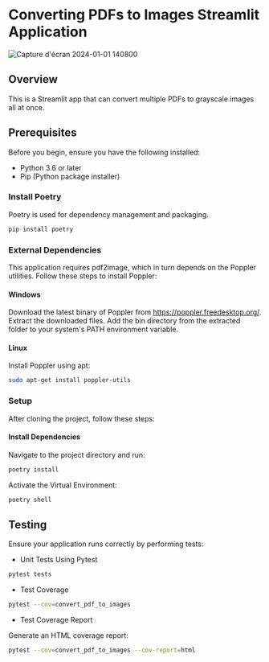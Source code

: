 # Converting PDFs to Images Streamlit Application
![Capture d'écran 2024-01-01 140800](https://github.com/mohamedhajja/pdfs-to-images/assets/106828911/54af513e-5a66-4f74-8899-05a035519ffc)

## Overview

This is a Streamlit app that can convert multiple PDFs to grayscale images all at once.

## Prerequisites

Before you begin, ensure you have the following installed:
- Python 3.6 or later
- Pip (Python package installer)

### Install Poetry

Poetry is used for dependency management and packaging.

```bash
pip install poetry
```

### External Dependencies
This application requires pdf2image, which in turn depends on the Poppler utilities. Follow these steps to install Poppler:

#### Windows
Download the latest binary of Poppler from https://poppler.freedesktop.org/.
Extract the downloaded files.
Add the bin directory from the extracted folder to your system's PATH environment variable.

#### Linux 
Install Poppler using apt:
```bash
sudo apt-get install poppler-utils
```

### Setup

After cloning the project, follow these steps:

#### Install Dependencies
Navigate to the project directory and run:

```bash
poetry install
```

Activate the Virtual Environment:

```bash
poetry shell
```

## Testing

Ensure your application runs correctly by performing tests:

- Unit Tests Using Pytest
```bash
pytest tests
```

- Test Coverage
```bash
pytest --cov=convert_pdf_to_images
```

- Test Coverage Report

Generate an HTML coverage report:

```bash
pytest --cov=convert_pdf_to_images --cov-report=html
```

